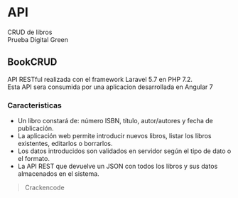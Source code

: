 # API
CRUD de libros  
Prueba Digital Green

## BookCRUD
API RESTful realizada con el framework Laravel 5.7 en PHP 7.2.  
Esta API sera consumida por una aplicacion desarrollada en Angular 7

### Caracteristicas
* Un libro constará de: número ISBN, título, autor/autores y fecha de publicación.
* La aplicación web permite introducir nuevos libros, listar los libros existentes, editarlos o borrarlos.
* Los datos introducidos son validados en servidor según el tipo de dato o el formato.
* La API REST que devuelve un JSON con todos los libros y sus datos almacenados en el sistema.  


>Crackencode
